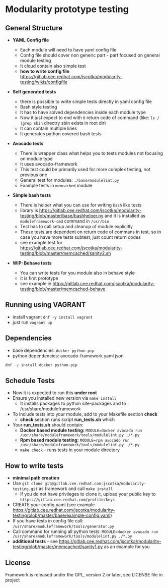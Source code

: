 # Modularity prototype testing

## General Structure
 * __YAML Config file__
   * Each module will need to have yaml config file
   * Config file should cover non generic part - part focused on general module testing
   * It cloud contain also simple test 
   * __how to write config file__ https://gitlab.cee.redhat.com/jscotka/modularity-testing/wikis/configfile
   
 * __Self generated tests__
   * there is possible to write simple tests directly in yaml config file
   * Bash style testing
   * It has  to have solved dependencies inside each module type
   * Now it just expect to end with `0` return code of command (like: `ls / |grep sbin` directry sbin exists in root dir)
   * It can contain multiple lines
   * It generates python covered bash tests
   
 * __Avocado tests__
   * There is wrapper class what helps you to tests modules not focusing on module type
   * It uses avocado-framework
   * This test could be primarily used for more complex testing, not previous one
   * General test for modules: `./base/modulelint.py`
   * Example tests in `memcached` module
   
 * __Simple bash tests__
   * There is helper what you can use for writing `bash` like tests
   * library is https://gitlab.cee.redhat.com/jscotka/modularity-testing/blob/master/base/bashhelper.py and it is installed as `moduleframework-cmd` command in `/usr/bin`
   * Test has to call setup and cleanup of module explicitly
   * These tests are dependent on return code of commans in test, so in case you have more tests subtest, just count return codes
   * see example test for https://gitlab.cee.redhat.com/jscotka/modularity-testing/blob/master/memcached/sanity2.sh
 * __WIP: Behave tests__
   * You can write tests for you module also in behave style
   * it is first prototype
   * see example in https://gitlab.cee.redhat.com/jscotka/modularity-testing/blob/master/memcached-behave

## Running using VAGRANT
 * install vagrant `dnf -y install vagrant`
 * just run `vagrant up`

## Dependencies 
 * base dependencies: ```docker python-pip```
 * python dependencies: avocado-framework yaml json
 
```bash
dnf -y install docker python-pip
```

## Schedule Tests
* Now it is expected to run this __under root__
* Ensure you installed new version via `make install`
  * It installs packages to python site-packages and to /usr/share/moduleframework
* To include tests into your module, add to your Makefile section __check__
  * __check__ section runs script __run_tests.sh__ which
* Your __run_tests.sh__ should contain:
  * __Docker based module testing:__ ```MODULE=docker avocado run /usr/share/moduleframework/tools/modulelint.py ./*.py```
  * __Rpm based module testing:__ ```MODULE=rpm avocado run /usr/share/moduleframework/tools/modulelint.py ./*.py```
  * `make check` -  runs tests in your module directory

## How to write tests
 * __minimal path creation__
  * Use `git clone git@gitlab.cee.redhat.com:jscotka/modularity-testing.git` as framework and call `make install`
    * If you do not have privileges to clone it, upload your public key to `https://gitlab.cee.redhat.com/profile/keys`
  * CREATE your config.yaml (see example https://gitlab.cee.redhat.com/jscotka/modularity-testing/blob/master/base/example-config.yaml)
  * If you have tests in config file call:  `/usr/share/moduleframework/tools/generator.py`
  * Call command for running all python tests:  `MODULE=docker avocado run /usr/share/moduleframework/tools/modulelint.py ./*.py`
 * __additional tests__ - see https://gitlab.cee.redhat.com/jscotka/modularity-testing/blob/master/memcached/sanity1.py as an example for you

## License
 Framework is released under the GPL, version 2 or later, see LICENSE file in project
